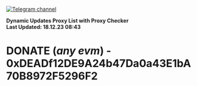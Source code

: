 [![Telegram channel](https://img.shields.io/endpoint?url=https://runkit.io/damiankrawczyk/telegram-badge/branches/master?url=https://t.me/n4z4v0d)](https://t.me/n4z4v0d) 

**Dynamic Updates Proxy List with Proxy Checker**  
**Last Updated: 18.12.23 08:43**

# DONATE (_any evm_) - 0xDEADf12DE9A24b47Da0a43E1bA70B8972F5296F2
